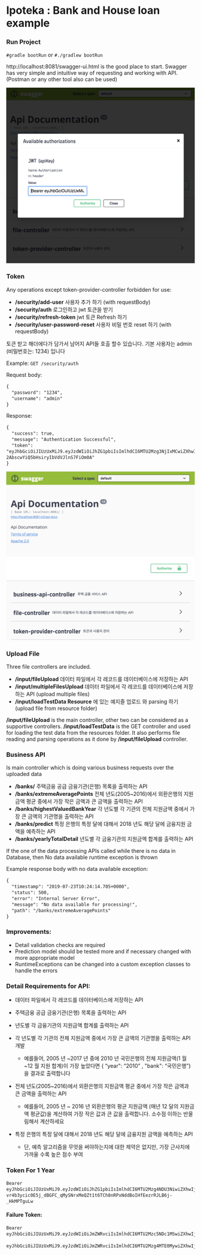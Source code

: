 # Ipoteka : Bank and House loan example 


### Run Project

`#gradle bootRun`
or
`#./gradlew bootRun`


http://localhost:8081/swagger-ui.html  is the good place to start. Swagger has very simple and intuitive way of requesting and working with API. (Postman or any other tool also can be used)

![swagger-main-api](swagger-main-api.png)

### Token

Any operations except token-provider-controller forbidden for use:

- **/security/add-user** 사용자 추가 하기 (with requestBody)
- **/security/auth** 로그인하고 jwt 토큰을 받기
- **/security/refresh-token** jwt 토큰 Refresh 하기
- **/security/user-password-reset** 사용자 비밀 번호 reset 하기 (with requestBody)

토큰 받고 해더에다가 담가서 남어지 API들 호출 할수 있습니다. 
기본 사용자는 admin (비밀번호는: 1234) 입니다

Example: `GET /security/auth`

Request body: 
```
{
  "password": "1234",
  "username": "admin"
}
```

Response:
```
{
  "success": true,
  "message": "Authentication Successful",
  "token": "eyJhbGciOiJIUzUxMiJ9.eyJzdWIiOiJhZG1pbiIsImlhdCI6MTU2Mzg3NjIxMCwiZXhwIjoxNTYzOTYyNjEwfQ.WA2MQlzwdxHVx0leyMNpER1XcUkbOxNPKdPUYwktvncxTrvqajUCY-2AbscwYiQ5bHsiryIbVdVJlnS7FiOm0A"
}
```

![swagger-put-token](swagger-put-token.png)


### Upload File

Three file controllers are included.

- **/input/fileUpload** 데이터 파일에서 각 레코드를 데이터베이스에 저장하는 API
- **/input/multipleFilesUpload** 데이터 파일에서 각 레코드를 데이터베이스에 저장하는 API (upload multiple files)
- **/input/loadTestData Resource** 에 있는 예지즐 업로드 와 parsing 하기 (upload file from resource folder)


**/input/fileUpload** is the main controller, other two can be considered as a supportive controllers. **/input/loadTestData** is the GET controller and used for loading the test data from the resources folder. It also performs file reading and parsing operations as it done by **/input/fileUpload** controller.

### Business API 

Is main controller which is doing various business requests over the uploaded data

- **/banks/** 주택금융 공급 금융기관(은행) 목록을 출력하는 API
- **/banks/extremeAveragePoints** 전체 년도(2005~2016)에서 외환은행의 지원금액 평균 중에서 가장 작은 금액과 큰 금액을 출력하는 API
- **/banks/highestValuedBankYear** 각 년도별 각 기관의 전체 지원금액 중에서 가장 큰 금액의 기관명을 출력하는 API
- **/banks/predict** 특정 은행의 특정 달에 대해서 2018 년도 해당 달에 금융지원 금액을 예측하는 API
- **/banks/yearlyTotalDetail** 년도별 각 금융기관의 지원금액 합계를 출력하는 API


If the one of the data processing APIs called while there is no data in Database, then No data available runtime exception is thrown

Example response body with no data available exception:
```
{
  "timestamp": "2019-07-23T10:24:14.705+0000",
  "status": 500,
  "error": "Internal Server Error",
  "message": "No data available for processing!",
  "path": "/banks/extremeAveragePoints"
}
```


### Improvements:

- Detail validation checks are required
- Prediction model should be tested more and if necessary changed with more appropriate model
- RuntimeExceptions can be changed into a custom exception classes to handle the errors


### Detail Requirements for API:

* 데이터 파일에서 각 레코드를 데이터베이스에 저장하는 API
* 주택금융 공급 금융기관(은행) 목록을 출력하는 API
* 년도별 각 금융기관의 지원금액 합계를 출력하는 API
* 각 년도별 각 기관의 전체 지원금액 중에서 가장 큰 금액의 기관명을 출력하는 API 개발
    * 예를들어, 2005 년 ~2017 년 중에 2010 년 국민은행의 전체 지원금액(1 월~12 월 지원 합계)이 가장 높았다면 { “year": “2010” , "bank": “국민은행”}을 결과로 출력합니다
* 전체 년도(2005~2016)에서 외환은행의 지원금액 평균 중에서 가장 작은 금액과 큰 금액을 출력하는 API
    * 예를들어, 2005 년 ~ 2016 년 외환은행의 평균 지원금액 (매년 12 달의 지원금액 평균값)을 계산하여 가장 작은 값과 큰 값을 출력합니다. 소수점 이하는 반올림해서 계산하세요
    
* 특정 은행의 특정 달에 대해서 2018 년도 해당 달에 금융지원 금액을 예측하는 API
    * 단, 예측 알고리즘을 무엇을 써야하는지에 대한 제약은 없지만, 가장 근사치에 가까울 수록 높은 점수 부여


### Token For 1 Year
```
Bearer eyJhbGciOiJIUzUxMiJ9.eyJzdWIiOiJhZG1pbiIsImlhdCI6MTU2Mzg4NDU3NiwiZXhwIjoxNTk1NDIwNTc2fQ.rFJqV9nKJG0Jf-vr4b3ycic0E5j_dBGFC_qMySNrxMeQZt1t6TCh8nRPxNddBoIHfEezrRJLB6j-_HkMPTguLw
```

####  Failure Token:
```
Bearer eyJhbGciOiJIUzUxMiJ9.eyJzdWIiOiJmZWRvciIsImlhdCI6MTU2Mzc5NDc1MSwiZXhwIjoxNTYzODgxMTUxfQ.kvfeCpwYETTLVbL5Deq3dCdCUFZTOFv5WN3JuXCWV0YV9Vwb4EnEjZ21u85_1J1lnTSaVVcDrWJmax5SYz9M9g
       eyJhbGciOiJIUzUxMiJ9.eyJzdWIiOiJmZWRvciIsImlhdCI6MTU2Mzg4MTE0MywiZXhwIjoxNjUwMjgxfQ.MNZqBmxBA1q61EdpWvmlxJZGBHtwSkNkmFE15CMsTkUoH7vD5M45Ebf1kgDTUWSn6ZMRjKJKmPmPwf4gxY6GZw
```


